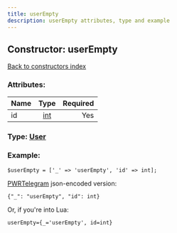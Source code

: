 ```yaml
---
title: userEmpty
description: userEmpty attributes, type and example
---
```

## Constructor: userEmpty  
[Back to constructors index](index.md)



### Attributes:

| Name     |    Type       | Required |
|----------|:-------------:|---------:|
|id|[int](../types/int.md) | Yes|



### Type: [User](../types/User.md)


### Example:

```
$userEmpty = ['_' => 'userEmpty', 'id' => int];
```  

[PWRTelegram](https://pwrtelegram.xyz) json-encoded version:

```
{"_": "userEmpty", "id": int}
```


Or, if you're into Lua:  


```
userEmpty={_='userEmpty', id=int}

```


